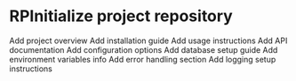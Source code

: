 # RPInitialize project repository
Add project overview
Add installation guide
Add usage instructions
Add API documentation
Add configuration options
Add database setup guide
Add environment variables info
Add error handling section
Add logging setup instructions
